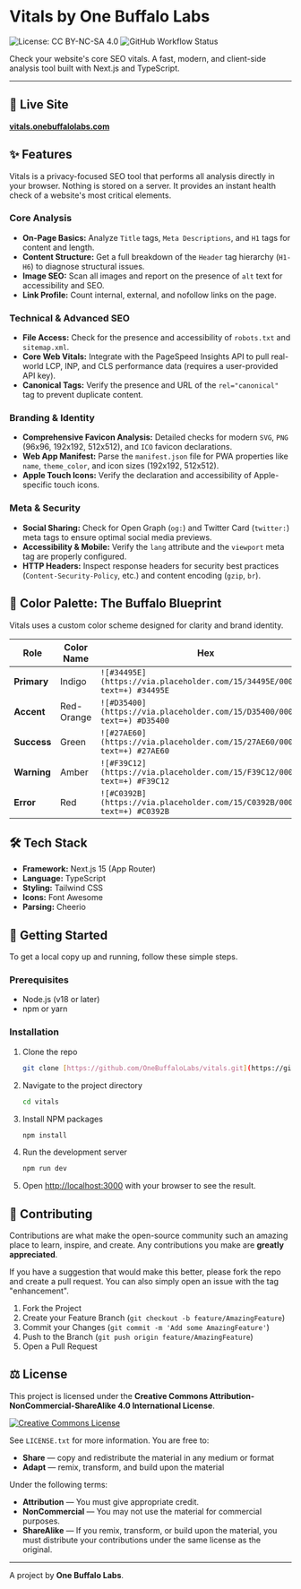 # Vitals by One Buffalo Labs

![License: CC BY-NC-SA 4.0](https://img.shields.io/badge/License-CC%20BY--NC--SA%204.0-lightgrey.svg)
![GitHub Workflow Status](https://img.shields.io/github/actions/workflow/status/OneBuffaloLabs/vitals/deploy.yml)

Check your website's core SEO vitals. A fast, modern, and client-side analysis tool built with Next.js and TypeScript.

---

## 🚀 Live Site

**[vitals.onebuffalolabs.com](https://vitals.onebuffalolabs.com)**

## ✨ Features

Vitals is a privacy-focused SEO tool that performs all analysis directly in your browser. Nothing is stored on a server. It provides an instant health check of a website's most critical elements.

### Core Analysis

- **On-Page Basics:** Analyze `Title` tags, `Meta Descriptions`, and `H1` tags for content and length.
- **Content Structure:** Get a full breakdown of the `Header` tag hierarchy (`H1-H6`) to diagnose structural issues.
- **Image SEO:** Scan all images and report on the presence of `alt` text for accessibility and SEO.
- **Link Profile:** Count internal, external, and nofollow links on the page.

### Technical & Advanced SEO

- **File Access:** Check for the presence and accessibility of `robots.txt` and `sitemap.xml`.
- **Core Web Vitals:** Integrate with the PageSpeed Insights API to pull real-world LCP, INP, and CLS performance data (requires a user-provided API key).
- **Canonical Tags:** Verify the presence and URL of the `rel="canonical"` tag to prevent duplicate content.

### Branding & Identity

- **Comprehensive Favicon Analysis:** Detailed checks for modern `SVG`, `PNG` (96x96, 192x192, 512x512), and `ICO` favicon declarations.
- **Web App Manifest:** Parse the `manifest.json` file for PWA properties like `name`, `theme_color`, and icon sizes (192x192, 512x512).
- **Apple Touch Icons:** Verify the declaration and accessibility of Apple-specific touch icons.

### Meta & Security

- **Social Sharing:** Check for Open Graph (`og:`) and Twitter Card (`twitter:`) meta tags to ensure optimal social media previews.
- **Accessibility & Mobile:** Verify the `lang` attribute and the `viewport` meta tag are properly configured.
- **HTTP Headers:** Inspect response headers for security best practices (`Content-Security-Policy`, etc.) and content encoding (`gzip`, `br`).

## 🎨 Color Palette: The Buffalo Blueprint

Vitals uses a custom color scheme designed for clarity and brand identity.

| Role        | Color Name | Hex                                                                       |
| ----------- | ---------- | ------------------------------------------------------------------------- |
| **Primary** | Indigo     | `![#34495E](https://via.placeholder.com/15/34495E/000000?text=+) #34495E` |
| **Accent**  | Red-Orange | `![#D35400](https://via.placeholder.com/15/D35400/000000?text=+) #D35400` |
| **Success** | Green      | `![#27AE60](https://via.placeholder.com/15/27AE60/000000?text=+) #27AE60` |
| **Warning** | Amber      | `![#F39C12](https://via.placeholder.com/15/F39C12/000000?text=+) #F39C12` |
| **Error**   | Red        | `![#C0392B](https://via.placeholder.com/15/C0392B/000000?text=+) #C0392B` |

## 🛠 Tech Stack

- **Framework:** Next.js 15 (App Router)
- **Language:** TypeScript
- **Styling:** Tailwind CSS
- **Icons:** Font Awesome
- **Parsing:** Cheerio

## 🏁 Getting Started

To get a local copy up and running, follow these simple steps.

### Prerequisites

- Node.js (v18 or later)
- npm or yarn

### Installation

1.  Clone the repo
    ```sh
    git clone [https://github.com/OneBuffaloLabs/vitals.git](https://github.com/OneBuffaloLabs/vitals.git)
    ```
2.  Navigate to the project directory
    ```sh
    cd vitals
    ```
3.  Install NPM packages
    ```sh
    npm install
    ```
4.  Run the development server
    ```sh
    npm run dev
    ```
5.  Open [http://localhost:3000](http://localhost:3000) with your browser to see the result.

## 🤝 Contributing

Contributions are what make the open-source community such an amazing place to learn, inspire, and create. Any contributions you make are **greatly appreciated**.

If you have a suggestion that would make this better, please fork the repo and create a pull request. You can also simply open an issue with the tag "enhancement".

1.  Fork the Project
2.  Create your Feature Branch (`git checkout -b feature/AmazingFeature`)
3.  Commit your Changes (`git commit -m 'Add some AmazingFeature'`)
4.  Push to the Branch (`git push origin feature/AmazingFeature`)
5.  Open a Pull Request

## ⚖️ License

This project is licensed under the **Creative Commons Attribution-NonCommercial-ShareAlike 4.0 International License**.

<a rel="license" href="http://creativecommons.org/licenses/by-nc-sa/4.0/"><img alt="Creative Commons License" style="border-width:0" src="https://i.creativecommons.org/l/by-nc-sa/4.0/88x31.png" /></a>

See `LICENSE.txt` for more information. You are free to:

- **Share** — copy and redistribute the material in any medium or format
- **Adapt** — remix, transform, and build upon the material

Under the following terms:

- **Attribution** — You must give appropriate credit.
- **NonCommercial** — You may not use the material for commercial purposes.
- **ShareAlike** — If you remix, transform, or build upon the material, you must distribute your contributions under the same license as the original.

---

A project by **One Buffalo Labs**.
